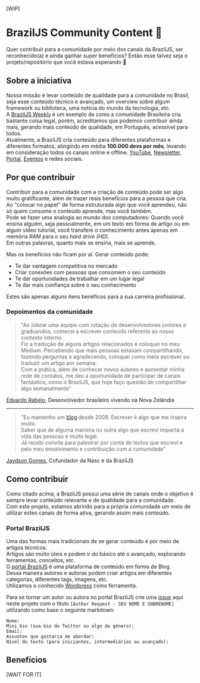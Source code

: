 [WIP]

# BrazilJS Community Content 👊

Quer contribuir para a comunidade por meio dos canais da BrazilJS, ser reconhecido(a) e ainda ganhar super benefícios?
Então esse talvez seja o projeto/repositório que você estava esperando 🚀

## Sobre a iniciativa

Nossa missão é levar conteúdo de qualidade para a comunidade no Brasil, seja esse conteúdo técnico e avançado, um overview sobre algum framework ou biblioteca, uma notícia do mundo da tecnologia, etc.  
A [BrazilJS Weekly](/weekly) é um exemplo de como a comunidade Brasileira cria bastante coisa legal, porém, acreditamos que podemos contribuir ainda mais, gerando mais conteúdo de qualidade, em Português, acessível para todos.  
Atualmente, a BrazilJS cria conteúdo para diferentes plataformas e diferentes formatos, atingindo em média __100.000 devs por mês__, levando em consideração todos os canais online e offline: [YouTube](https://youtube.com/braziljs), [Newsletter](https://braziljs.org/#weekly), [Portal](https://braziljs.org), [Eventos](https://braziljs.org/eventos) e redes sociais.  

## Por que contribuir
Contribuir para a comunidade com a criação de conteúdo pode ser algo muito gratificante, além de trazer reais benefícios para a pessoa que cria.  
Ao "colocar no papel" de forma estruturada algo que você aprendeu, não só quem consome o conteúdo aprende, mas você também.  
Pode se fazer uma analogia ao mundo dos computadores: Quando você ensina alguém, seja pessoalmente, em um texto em forma de artigo ou em algum vídeo tutorial, você transfere o conhecimento antes apenas em memória _RAM_ para o seu _hard drive (HD)_.  
Em outras palavras, quanto mais se ensina, mais se aprende.  

Mas os benefícios não ficam por aí. Gerar conteúdo pode:  

- Te dar vantagem competitiva no mercado  
- Criar conexões com pessoas que consomem o seu conteúdo  
- Te dar oportunidades de trabalhar em um lugar legal  
- Te dar mais confiança sobre o seu conhecimento  

Estes são apenas alguns itens benéficos para a sua carreira profissional.  

### Depoimentos da comunidade

> "Ao liderar uma equipe com rotação de desenvolvedores juniores e graduandos, comecei a escrever conteúdo referente ao nosso contexto interno.  
Fiz a tradução de alguns artigos relacionados e coloquei no meu Medium. Percebendo que mais pessoas estavam compartilhando, fazendo perguntas e agradecendo, coloquei como meta escrever ou traduzir um artigo por semana.  
Com a prática, além de conhecer novos autores e aumentar minha rede de contatos, me deu a oportunidade de participar de canais fantástico, como o BrazilJS, que hoje faço questão de compartilhar algo semanalmente"  

[Eduardo Rabelo](https://github.com/oieduardorabelo), Desenvolvedor brasileiro vivendo na Nova Zelândia

____

> "Eu mantenho um [blog](https://jaydson.com) desde 2008. Escrever é algo que me inspira muito.  
Saber que de alguma maneira ou outra algo que escrevi impacta a vida das pessoas é muito legal.  
Já recebi convite para palestrar por conta de textos que escrevi e pelo meu envolvimento e contribuição com a comunidade"  

[Jaydson Gomes](https://github.com/jaydson), Cofundador da Nasc e da BrazilJS


## Como contribuir

Como citado acima, a BrazilJS possui uma série de canais onde o objetivo é sempre levar conteúdo relevante e de qualidade para a comunidade.  
Com este projeto, estamos abrindo para a própria comunidade um meio de utilizar estes canais de forma ativa, gerando assim mais conteúdo.  

### Portal BrazilJS

Uma das formas mais tradicionais de se gerar conteúdo é por meio de artigos técnicos.  
Artigos são muito úteis e podem ir do básico até o avançado, explorando ferramentas, conceitos, etc.  
O [portal BrazilJS](https://braziljs.org) é uma plataforma de conteúdo em forma de Blog.  
Dessa maneira autores e autoras podem criar artigos em diferentes categorias, diferentes tags, imagens, etc.  
Utilizamos o conhecido [Wordpress](https://wordpress.org/) como ferramenta.  

Para se tornar um autor ou autora no portal BrazilJS crie uma [issue](https://github.com/braziljs/community-content/issues) aqui neste projeto com o título `[Author Request - SEU NOME E SOBRENOME]` utilizando como base o seguinte markdown:  

```
Nome:   
Mini bio (sua bio do Twitter ou algo do gênero):  
Email:  
Assuntos que gostaria de abordar:  
Nível do texto (para iniciantes, intermediários ou avançado):
```

## Benefícios
[WAIT FOR IT]
